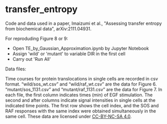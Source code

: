 # transfer_entropy
Code and data used in a paper, Imaizumi et al., "Assessing transfer entropy from biochemical data", arXiv:2111.04931.

For reproduding Figure 8 or 9: 

* Open TE_by_Gaussian_Approximation.ipynb by Jupyter Notebook
* Assign 'wild' or 'mutant' to variable DIR in the first cell
* Carry out 'Run All'

Data files:

Time courses for protein translocations in single cells are recorded in csv format. “wild/sos_wt.csv” and “wild/raf_wt.csv” are the data for Figure 6. “mutant/sos_1131.csv” and “mutant/raf_1131.csv” are the data for Figure 7. In each file, the first column indicates times (min) of EGF stimulation. The second and after columns indicate signal intensities in single cells at the indicated time points. The first row shows the cell index, and the SOS and RAF responses with the same index were obtained simultaneously in the same cell. These data are licensed under [CC-BY-NC-SA 4.0](https://creativecommons.org/licenses/by-nc-sa/4.0/deed.en).

